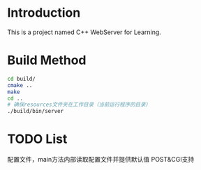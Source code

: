 
# Introduction
This is a project named C++ WebServer for Learning.



# Build Method
``` bash
cd build/
cmake ..
make
cd ..
# 确保resources文件夹在工作目录（当前运行程序的目录）
./build/bin/server
```

# TODO List
配置文件，main方法内部读取配置文件并提供默认值
POST&CGI支持
